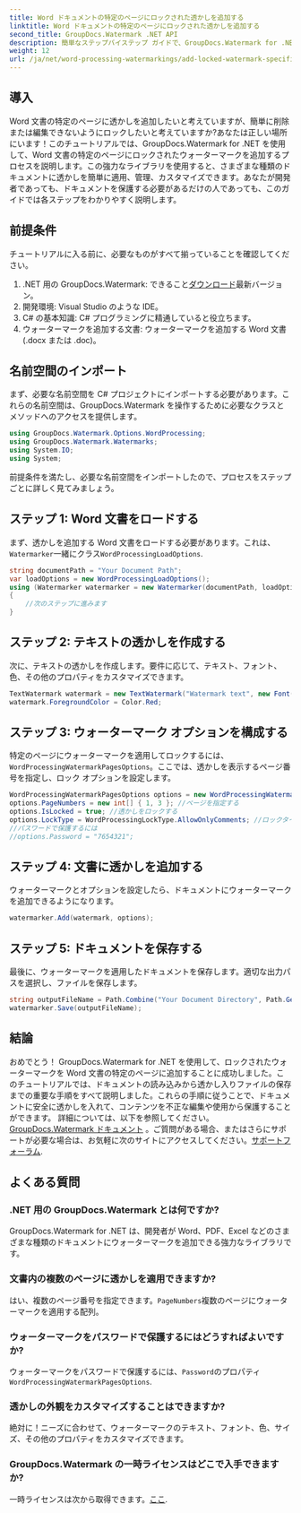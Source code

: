 ```yaml
---
title: Word ドキュメントの特定のページにロックされた透かしを追加する
linktitle: Word ドキュメントの特定のページにロックされた透かしを追加する
second_title: GroupDocs.Watermark .NET API
description: 簡単なステップバイステップ ガイドで、GroupDocs.Watermark for .NET を使用して Word 文書の特定のページにロックされたウォーターマークを追加する方法を学びます。
weight: 12
url: /ja/net/word-processing-watermarkings/add-locked-watermark-specific-pages-word-docs/
---
```

## 導入
Word 文書の特定のページに透かしを追加したいと考えていますが、簡単に削除または編集できないようにロックしたいと考えていますか?あなたは正しい場所にいます！このチュートリアルでは、GroupDocs.Watermark for .NET を使用して、Word 文書の特定のページにロックされたウォーターマークを追加するプロセスを説明します。この強力なライブラリを使用すると、さまざまな種類のドキュメントに透かしを簡単に適用、管理、カスタマイズできます。あなたが開発者であっても、ドキュメントを保護する必要があるだけの人であっても、このガイドでは各ステップをわかりやすく説明します。
## 前提条件
チュートリアルに入る前に、必要なものがすべて揃っていることを確認してください。
1.  .NET 用の GroupDocs.Watermark: できること[ダウンロード](https://releases.groupdocs.com/Watermark/net/)最新バージョン。
2. 開発環境: Visual Studio のような IDE。
3. C# の基本知識: C# プログラミングに精通していると役立ちます。
4. ウォーターマークを追加する文書: ウォーターマークを追加する Word 文書 (.docx または .doc)。
## 名前空間のインポート
まず、必要な名前空間を C# プロジェクトにインポートする必要があります。これらの名前空間は、GroupDocs.Watermark を操作するために必要なクラスとメソッドへのアクセスを提供します。
```csharp
using GroupDocs.Watermark.Options.WordProcessing;
using GroupDocs.Watermark.Watermarks;
using System.IO;
using System;
```
前提条件を満たし、必要な名前空間をインポートしたので、プロセスをステップごとに詳しく見てみましょう。
## ステップ 1: Word 文書をロードする
まず、透かしを追加する Word 文書をロードする必要があります。これは、`Watermarker`一緒にクラス`WordProcessingLoadOptions`.
```csharp
string documentPath = "Your Document Path";
var loadOptions = new WordProcessingLoadOptions();
using (Watermarker watermarker = new Watermarker(documentPath, loadOptions))
{
    //次のステップに進みます
}
```
## ステップ 2: テキストの透かしを作成する
次に、テキストの透かしを作成します。要件に応じて、テキスト、フォント、色、その他のプロパティをカスタマイズできます。
```csharp
TextWatermark watermark = new TextWatermark("Watermark text", new Font("Arial", 19));
watermark.ForegroundColor = Color.Red;
```
## ステップ 3: ウォーターマーク オプションを構成する
特定のページにウォーターマークを適用してロックするには、`WordProcessingWatermarkPagesOptions`。ここでは、透かしを表示するページ番号を指定し、ロック オプションを設定します。
```csharp
WordProcessingWatermarkPagesOptions options = new WordProcessingWatermarkPagesOptions();
options.PageNumbers = new int[] { 1, 3 }; //ページを指定する
options.IsLocked = true; //透かしをロックする
options.LockType = WordProcessingLockType.AllowOnlyComments; //ロックタイプの設定
//パスワードで保護するには
//options.Password = "7654321";
```
## ステップ 4: 文書に透かしを追加する
ウォーターマークとオプションを設定したら、ドキュメントにウォーターマークを追加できるようになります。
```csharp
watermarker.Add(watermark, options);
```
## ステップ 5: ドキュメントを保存する
最後に、ウォーターマークを適用したドキュメントを保存します。適切な出力パスを選択し、ファイルを保存します。
```csharp
string outputFileName = Path.Combine("Your Document Directory", Path.GetFileName(documentPath));
watermarker.Save(outputFileName);
```
## 結論
おめでとう！ GroupDocs.Watermark for .NET を使用して、ロックされたウォーターマークを Word 文書の特定のページに追加することに成功しました。このチュートリアルでは、ドキュメントの読み込みから透かし入りファイルの保存までの重要な手順をすべて説明しました。これらの手順に従うことで、ドキュメントに安全に透かしを入れて、コンテンツを不正な編集や使用から保護することができます。
詳細については、以下を参照してください。[GroupDocs.Watermark ドキュメント](https://tutorials.groupdocs.com/Watermark/net/) 。ご質問がある場合、またはさらにサポートが必要な場合は、お気軽に次のサイトにアクセスしてください。[サポートフォーラム](https://forum.groupdocs.com/c/watermark/19).
## よくある質問
### .NET 用の GroupDocs.Watermark とは何ですか?
GroupDocs.Watermark for .NET は、開発者が Word、PDF、Excel などのさまざまな種類のドキュメントにウォーターマークを追加できる強力なライブラリです。
### 文書内の複数のページに透かしを適用できますか?
はい、複数のページ番号を指定できます。`PageNumbers`複数のページにウォーターマークを適用する配列。
### ウォーターマークをパスワードで保護するにはどうすればよいですか?
ウォーターマークをパスワードで保護するには、`Password`のプロパティ`WordProcessingWatermarkPagesOptions`.
### 透かしの外観をカスタマイズすることはできますか?
絶対に！ニーズに合わせて、ウォーターマークのテキスト、フォント、色、サイズ、その他のプロパティをカスタマイズできます。
### GroupDocs.Watermark の一時ライセンスはどこで入手できますか?
一時ライセンスは次から取得できます。[ここ](https://purchase.groupdocs.com/temporary-license/).
